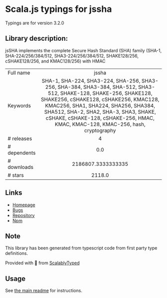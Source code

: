 
# Scala.js typings for jssha

Typings are for version 3.2.0

## Library description:
jsSHA implements the complete Secure Hash Standard (SHA) family (SHA-1, SHA-224/256/384/512, SHA3-224/256/384/512, SHAKE128/256, cSHAKE128/256, and KMAC128/256) with HMAC

|                    |                 |
| ------------------ | :-------------: |
| Full name          | jssha |
| Keywords           | SHA-1, SHA-224, SHA3-224, SHA-256, SHA3-256, SHA-384, SHA3-384, SHA-512, SHA3-512, SHAKE-128, SHAKE-256, SHAKE128, SHAKE256, cSHAKE128, cSHAKE256, KMAC128, KMAC256, SHA1, SHA224, SHA256, SHA384, SHA512, SHA-2, SHA2, SHA-3, SHA3, SHAKE, cSHAKE, cSHAKE-128, cSHAKE-256, HMAC, KMAC, KMAC-128, KMAC-256, hash, cryptography |
| # releases         | 4 |
| # dependents       | 0.0 |
| # downloads        | 2186807.3333333335 |
| # stars            | 2118.0 |

## Links
- [Homepage](https://github.com/Caligatio/jsSHA)
- [Bugs](https://github.com/Caligatio/jsSHA/issues)
- [Repository](https://github.com/Caligatio/jsSHA)
- [Npm](https://www.npmjs.com/package/jssha)
    


## Note
This library has been generated from typescript code from first party type definitions.

Provided with :purple_heart: from [ScalablyTyped](https://github.com/oyvindberg/ScalablyTyped)

## Usage
See [the main readme](../../readme.md) for instructions.


